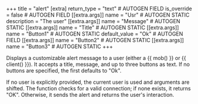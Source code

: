 +++
title = "alert"
[extra]
return_type = "text" # AUTOGEN FIELD
is_override = false # AUTOGEN FIELD
[[extra.args]]
name = "Usr" # AUTOGEN STATIC
description = "The user"
[[extra.args]]
name = "Message" # AUTOGEN STATIC
[[extra.args]]
name = "Title" # AUTOGEN STATIC
[[extra.args]]
name = "Button1" # AUTOGEN STATIC
default_value = "Ok" # AUTOGEN FIELD
[[extra.args]]
name = "Button2" # AUTOGEN STATIC
[[extra.args]]
name = "Button3" # AUTOGEN STATIC
+++

Displays a customizable alert message to a user (either a {{ mob() }} or {{ client() }}). It accepts a title, message, and up to three buttons as text. If no buttons are specified, the first defaults to "Ok".

If no user is explicitly provided, the current user is used and arguments are shifted. The function checks for a valid connection; if none exists, it returns "OK". Otherwise, it sends the alert and returns the user's interaction.

